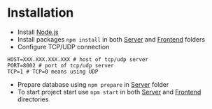 # Installation

* Install [Node.js](https://nodejs.org/en)
* Install packages
`npm install` in both [Server](/server) and [Frontend](/frontend) folders
* Configure TCP/UDP connection
```dotenv
HOST=XXX.XXX.XXX.XXX # host of tcp/udp server
PORT=8002 # port of tcp/udp server
TCP=1 # TCP=0 means using UDP
```
* Prepare database using `npm prepare` in [Server](/server) folder
* To start project start use `npm start` in both [Server](/server) and [Frontend](/frontend) directories


